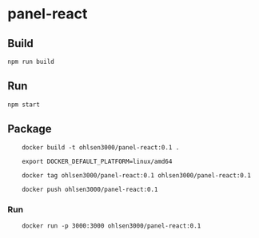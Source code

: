# panel-react

## Build

```
npm run build
```

## Run

```
npm start
```

## Package

        docker build -t ohlsen3000/panel-react:0.1 .

        export DOCKER_DEFAULT_PLATFORM=linux/amd64
        
        docker tag ohlsen3000/panel-react:0.1 ohlsen3000/panel-react:0.1

        docker push ohlsen3000/panel-react:0.1

### Run

        docker run -p 3000:3000 ohlsen3000/panel-react:0.1  